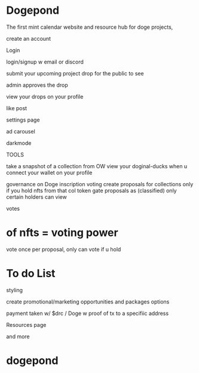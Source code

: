 #  Dogepond 
The first mint calendar website and resource hub for doge projects,

create an account

Login

login/signup w email or discord

submit your upcoming project drop for the public to see

admin approves the drop

view your drops on your profile

like post

settings page

ad carousel

darkmode

TOOLS

take a snapshot of a collection from OW
view your doginal-ducks when u connect your wallet on your profile


governance on Doge
inscription voting
create proposals for collections only if you hold nfts from that col
token gate proposals as (classified) only certain holders can view

votes
# of nfts = voting power

vote once per proposal, only can vote if u hold



# To do List

styling

create promotional/marketing opportunities and packages options

payment taken w/ $drc / Doge  w proof of tx to a specifiic address

Resources page

and more

# dogepond
